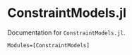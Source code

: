 # ConstraintModels.jl

Documentation for `ConstraintModels.jl`.

```@autodocs
Modules=[ConstraintModels]
```
